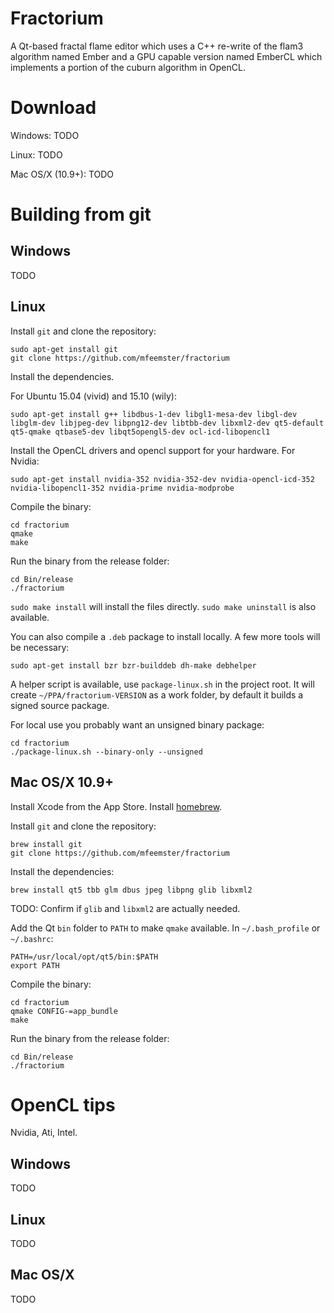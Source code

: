 Fractorium
==========

A Qt-based fractal flame editor which uses a C++ re-write of the flam3 algorithm
named Ember and a GPU capable version named EmberCL which implements a portion
of the cuburn algorithm in OpenCL.

# Download

Windows: TODO

Linux: TODO

Mac OS/X (10.9+): TODO

# Building from git

## Windows

TODO

## Linux

Install `git` and clone the repository:

```
sudo apt-get install git
git clone https://github.com/mfeemster/fractorium
```

Install the dependencies.

For Ubuntu 15.04 (vivid) and 15.10 (wily):

```
sudo apt-get install g++ libdbus-1-dev libgl1-mesa-dev libgl-dev libglm-dev libjpeg-dev libpng12-dev libtbb-dev libxml2-dev qt5-default qt5-qmake qtbase5-dev libqt5opengl5-dev ocl-icd-libopencl1
```

Install the OpenCL drivers and opencl support for your hardware. For Nvidia:

```
sudo apt-get install nvidia-352 nvidia-352-dev nvidia-opencl-icd-352 nvidia-libopencl1-352 nvidia-prime nvidia-modprobe
```

Compile the binary:

```
cd fractorium
qmake
make
```

Run the binary from the release folder:

```
cd Bin/release
./fractorium
```

`sudo make install` will install the files directly. `sudo make uninstall` is
also available.

You can also compile a `.deb` package to install locally. A few more tools will
be necessary:

```
sudo apt-get install bzr bzr-builddeb dh-make debhelper
```

A helper script is available, use `package-linux.sh` in the project root. It
will create `~/PPA/fractorium-VERSION` as a work folder, by default it builds a
signed source package.

For local use you probably want an unsigned binary package:

```
cd fractorium
./package-linux.sh --binary-only --unsigned
```

## Mac OS/X 10.9+

Install Xcode from the App Store. Install [homebrew](http://brew.sh/).

Install `git` and clone the repository:

```
brew install git
git clone https://github.com/mfeemster/fractorium
```

Install the dependencies:

```
brew install qt5 tbb glm dbus jpeg libpng glib libxml2
```

TODO: Confirm if `glib` and `libxml2` are actually needed.

Add the Qt `bin` folder to `PATH` to make `qmake` available. In
`~/.bash_profile` or `~/.bashrc`:

```
PATH=/usr/local/opt/qt5/bin:$PATH
export PATH
```

Compile the binary:

```
cd fractorium
qmake CONFIG-=app_bundle
make
```

Run the binary from the release folder:

```
cd Bin/release
./fractorium
```

# OpenCL tips

Nvidia, Ati, Intel.

## Windows

TODO

## Linux

TODO

## Mac OS/X

TODO
